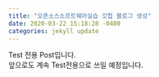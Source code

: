 ```yaml
---
title: "오픈소스소프트웨어실습 깃헙 블로그 생성"
date: 2020-03-22 15:18:28 -0400
categories: jekyll update
---
```



Test 전용 Post입니다.    
앞으로도 계속 Test전용으로 쓰일 예정입니다.   
